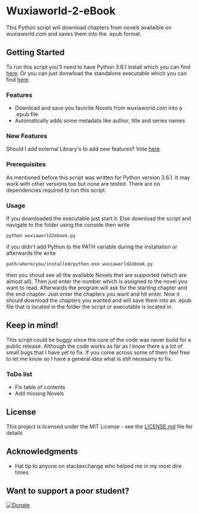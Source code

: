# Wuxiaworld-2-eBook
This Python script will download chapters from novels availaible on wuxiaworld.com and saves them into the .epub format.

## Getting Started

To run this script you'll need to have Python 3.6.1 install which you can find [here](https://www.python.org/downloads/ "Python Download Link").
Or you can just donwload the standalone executable which you can find [here](https://github.com/MrHaCkEr/Wuxiaworld-2-eBook/releases "GitHub releases 1.2").

### Features

- Download and save you favorite Novels from wuxiaworld.com into a .epub file
- Automatically adds some metadata like author, title and series names

### New Features

Should I add external Library's to add new features? Vote [here](http://www.strawpoll.me/13725638 "Strawpool Link")

### Prerequisites

As mentioned before this script was written for Python version 3.6.1. It may work with other versions too but none are tested.
There are no dependencies required to run this script.

### Usage

If you downloaded the executable just start it.
Else download the script and navigate to the folder using the console then write

```
python wuxiaworld2ebook.py
```

if you didn't add Python to the PATH variable during the installation or afterwards the write

```
path/where/you/installed/python.exe wuxiaworld2ebook.py
```

then you shoud see all the available Novels thet are supported (which are almost all). Then just enter the number which is assigned to the novel you want to read.
Afterwards the program will ask for the starting chapter and the end chapter. Just enter the chapters you want and hit enter.
Now it should download the chapters you wanted and will save them into an .epub file that is located in the folder the script or executable is located in.

## Keep in mind!

This script could be buggy since the core of the code was never build for a public release. Although the code works as far as I know there a a lot of small bugs that I have yet to fix. If you come across some of them feel free to let me know so I have a general idea what is still necesarry to fix.

### ToDo list

- Fix table of contents
- Add missing Novels

## License

This project is licensed under the MIT License - see the [LICENSE.md](LICENSE.md) file for details

## Acknowledgments

* Hat tip to anyone on stackexchange who helped me in my most dire times

## Want to support a poor student?

[![Donate](https://img.shields.io/badge/Donate-PayPal-green.svg)](https://www.paypal.com/cgi-bin/webscr?cmd=_s-xclick&hosted_button_id=U7KDYY9UB9PMY)

